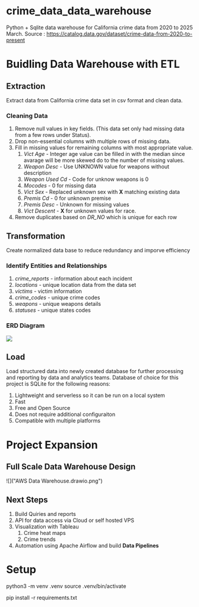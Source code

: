 # crime_data_data_warehouse
Python + Sqlite data warehouse for California crime data from 2020 to 2025 March.
Source : https://catalog.data.gov/dataset/crime-data-from-2020-to-present

# Buidling Data Warehouse with ETL
## Extraction
Extract data from California crime data set in csv format and clean data.

### Cleaning Data
1. Remove null values in key fields. (This data set only had missing data from a
 few rows under Status).
2. Drop non-essential columns with multiple rows of missing data.
3. Fill in missing values for remaining columns with most appropriate value.
    1. *Vict Age* - Integer age value can be filled in with the median since avarage
    will be more skewed do to the number of missing values.
    2. *Weapon Desc* - Use UNKNOWN value for weapons without description
    3. *Weapon Used Cd* - Code for unknow weapons is 0
    4. *Mocodes* - 0 for missing data
    5. *Vict Sex* - Replaced unknown sex with **X** matching existing data
    6. *Premis Cd* - 0 for unknown premise
    7. *Premis Desc* - Unknown for missing values
    8. *Vict Descent* - **X** for unknown values for race.
4. Remove duplicates based on *DR_NO* which is unique for each row

## Transformation
Create normalized data base to reduce redundancy and imporve efficiency

### Identify Entities and Relationships
1. *crime_reports* - information about each incident
2. *locations* - unique location data from the data set
3. *victims* -  victim information
4. *crime_codes* -  unique crime codes
5. *weapons* - unique weapons details
6. *statuses* - unique states codes

### ERD Diagram
![]("erd.png")

## Load
Load structured data into newly created database for further processing and reporting
by data and analytics teams.
Database of choice for this project is SQLite for the following reasons:
1. Lightweight and serverless so it can be run on a local system
2. Fast
3. Free and Open Source
4. Does not require additional configuraiton
5. Compatible with multiple platforms

# Project Expansion
## Full Scale Data Warehouse Design
![]("AWS Data Warehouse.drawio.png")
## Next Steps
1. Build Quiries and reports 
2. API for data access via Cloud or self hosted VPS
3. Visualization with Tableau
    1. Crime heat maps
    2. Crime trends
4. Automation using Apache Airflow and build **Data Pipelines**

# Setup
python3 -m venv .venv
source .venv/bin/activate

pip install -r requirements.txt